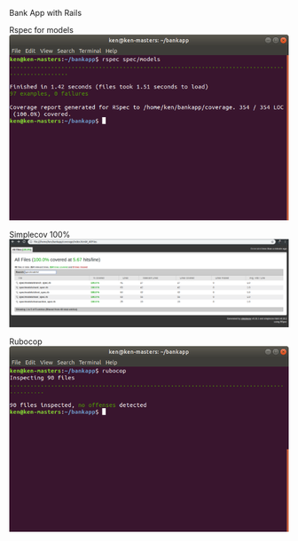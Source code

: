 Bank App with Rails

Rspec for models
![rspec command](rspec.png?raw=true "rspecs")

Simplecov 100%
![simplecov index.html](simplecov.png?raw=true "simplecov")

Rubocop
![Rubocop no offenses](rubocop.png?raw=true "rubocop")